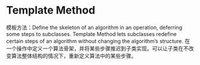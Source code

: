 # Template Method

模板方法：Define the skeleton of an algorithm in an operation, deferring some steps to subclasses. Template Method lets subclasses redefine certain steps of an algorithm without changing the algorithm’s structure. 在一个操作中定义一个算法骨架，并将某些步骤推迟到子类实现。可以让子类在不改变算法整体结构的情况下，重新定义算法中的某些步骤。



